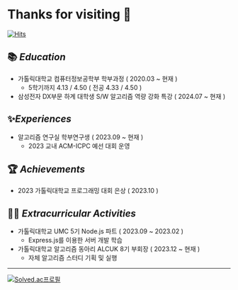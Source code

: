 
# Thanks for visiting 👋

[![Hits](https://hits.seeyoufarm.com/api/count/incr/badge.svg?url=https%3A%2F%2Fgithub.com%2Foms01%2FCatholic-Alarm&count_bg=%2379C83D&title_bg=%23555555&icon=&icon_color=%23E7E7E7&title=hits&edge_flat=false)](https://hits.seeyoufarm.com)

## 📚 *Education*

- 가톨릭대학교 컴퓨터정보공학부 학부과정 ( 2020.03 ~ 현재 )
    - 5학기까지 4.13 / 4.50 ( 전공 4.33 / 4.50 )
- 삼성전자 DX부문 하계 대학생 S/W 알고리즘 역량 강화 특강 ( 2024.07 ~ 현재 )

   

## ✨*Experiences*

- 알고리즘 연구실 학부연구생 ( 2023.09 ~ 현재 )
    - 2023 교내 ACM-ICPC 예선 대회 운영



## 🏆 *Achievements*

- 2023 가톨릭대학교 프로그래밍 대회 은상 ( 2023.10 )


## 👨‍💻 *Extracurricular Activities*

- 가톨릭대학교 UMC 5기 Node.js 파트 ( 2023.09 ~ 2023.02 )
    - Express.js를 이용한 서버 개발 학습
- 가톨릭대학교 알고리즘 동아리 ALCUK 8기 부회장 ( 2023.12 ~ 현재 )
    - 자체 알고리즘 스터디 기획 및 실행



---

[![Solved.ac프로필](http://mazassumnida.wtf/api/v2/generate_badge?boj=gh08077)](https://solved.ac/gh08077)
<!-- <img src="http://mazandi.herokuapp.com/api?handle=gh08077&theme=warm"/> -->





<!--
<a herf="https://5-ms.tistory.com/"><img src="https://img.shields.io/badge/Tistory-000000?style=flat-square&logo=Tistory&logoColor=white"/></a>
<a herf="https://5-ms.tistory.com/"><img src="https://img.shields.io/badge/Instagram-E4405F?style=flat-square&logo=Instagram&logoColor=white"/></a>
-->

<!--
**oms01/oms01** is a ✨ _special_ ✨ repository because its `README.md` (this file) appears on your GitHub profile.

Here are some ideas to get you started:

- 🔭 I’m currently working on ...
- 🌱 I’m currently learning ...
- 👯 I’m looking to collaborate on ...
- 🤔 I’m looking for help with ...
- 💬 Ask me about ...
- 📫 How to reach me: ...
- 😄 Pronouns: ...
- ⚡ Fun fact: ...
-->
